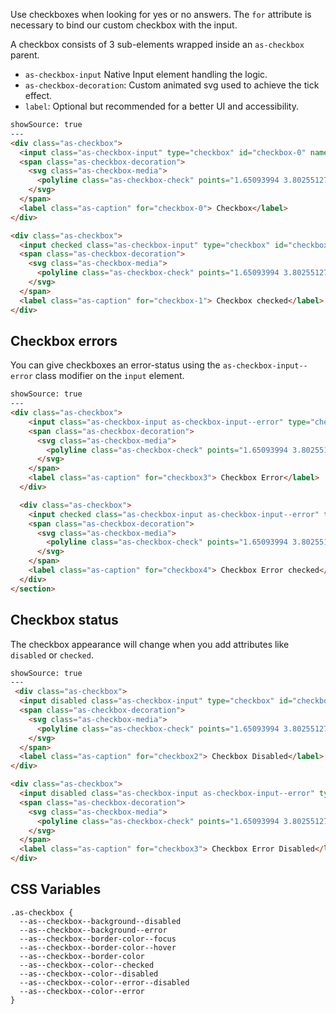 Use checkboxes when looking for yes or no answers. The `for` attribute is necessary to bind our custom checkbox with the input.

A checkbox consists of 3 sub-elements wrapped inside an `as-checkbox` parent.

- `as-checkbox-input` Native Input element handling the logic.
- `as-checkbox-decoration`: Custom animated svg used to achieve the tick effect.
- `label`: Optional but recommended for a better UI and accessibility.


```html
showSource: true
---
<div class="as-checkbox">
  <input class="as-checkbox-input" type="checkbox" id="checkbox-0" name="checkbox-0" value="checkbox-0">
  <span class="as-checkbox-decoration">
    <svg class="as-checkbox-media">
      <polyline class="as-checkbox-check" points="1.65093994 3.80255127 4.48919678 6.97192383 10.3794556 0.717346191"></polyline>
    </svg>
  </span>
  <label class="as-caption" for="checkbox-0"> Checkbox</label>
</div>

<div class="as-checkbox">
  <input checked class="as-checkbox-input" type="checkbox" id="checkbox-1" name="checkbox-1" value="checkbox-1">
  <span class="as-checkbox-decoration">
    <svg class="as-checkbox-media">
      <polyline class="as-checkbox-check" points="1.65093994 3.80255127 4.48919678 6.97192383 10.3794556 0.717346191"></polyline>
    </svg>
  </span>
  <label class="as-caption" for="checkbox-1"> Checkbox checked</label>
</div>
```

## Checkbox errors
You can give checkboxes an error-status using the `as-checkbox-input--error` class modifier on the `input` element.


```html
showSource: true
---
<div class="as-checkbox">
    <input class="as-checkbox-input as-checkbox-input--error" type="checkbox" id="checkbox3" name="checkbox3" value="checkbox3">
    <span class="as-checkbox-decoration">
      <svg class="as-checkbox-media">
        <polyline class="as-checkbox-check" points="1.65093994 3.80255127 4.48919678 6.97192383 10.3794556 0.717346191"></polyline>
      </svg>
    </span>
    <label class="as-caption" for="checkbox3"> Checkbox Error</label>
  </div>

  <div class="as-checkbox">
    <input checked class="as-checkbox-input as-checkbox-input--error" type="checkbox" id="checkbox4" name="checkbox4" value="checkbox4">
    <span class="as-checkbox-decoration">
      <svg class="as-checkbox-media">
        <polyline class="as-checkbox-check" points="1.65093994 3.80255127 4.48919678 6.97192383 10.3794556 0.717346191"></polyline>
      </svg>
    </span>
    <label class="as-caption" for="checkbox4"> Checkbox Error checked</label>
  </div>
</section>
```

## Checkbox status

The checkbox appearance will change when you add attributes like `disabled` or `checked`.

```html
showSource: true
---
 <div class="as-checkbox">
  <input disabled class="as-checkbox-input" type="checkbox" id="checkbox2" name="checkbox2" value="checkbox2">
  <span class="as-checkbox-decoration">
    <svg class="as-checkbox-media">
      <polyline class="as-checkbox-check" points="1.65093994 3.80255127 4.48919678 6.97192383 10.3794556 0.717346191"></polyline>
    </svg>
  </span>
  <label class="as-caption" for="checkbox2"> Checkbox Disabled</label>
</div>

<div class="as-checkbox">
  <input disabled class="as-checkbox-input as-checkbox-input--error" type="checkbox" id="checkbox3" name="checkbox3" value="checkbox3">
  <span class="as-checkbox-decoration">
    <svg class="as-checkbox-media">
      <polyline class="as-checkbox-check" points="1.65093994 3.80255127 4.48919678 6.97192383 10.3794556 0.717346191"></polyline>
    </svg>
  </span>
  <label class="as-caption" for="checkbox3"> Checkbox Error Disabled</label>
</div>
```

## CSS Variables

```
.as-checkbox {
  --as--checkbox--background--disabled
  --as--checkbox--background--error
  --as--checkbox--border-color--focus
  --as--checkbox--border-color--hover
  --as--checkbox--border-color
  --as--checkbox--color--checked
  --as--checkbox--color--disabled
  --as--checkbox--color--error--disabled
  --as--checkbox--color--error
}
```